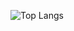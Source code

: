 ![Top Langs](https://github-readme-stats.vercel.app/api/top-langs/?username=acevinicius&theme=dracula&layout=compact)
